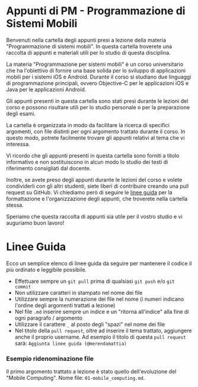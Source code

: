 # Appunti di PM - Programmazione di Sistemi Mobili
Benvenuti nella cartella degli appunti presi a lezione della materia "Programmazione di sistemi mobili". In questa cartella troverete una raccolta di appunti e materiali utili per lo studio di questa disciplina.

La materia "Programmazione per sistemi mobili" è un corso universitario che ha l'obiettivo di fornire una base solida per lo sviluppo di applicazioni mobili per i sistemi iOS e Android. Durante il corso si studiano due linguaggi di programmazione principali, ovvero Objective-C per le applicazioni iOS e Java per le applicazioni Android.

Gli appunti presenti in questa cartella sono stati presi durante le lezioni del corso e possono risultare utili per lo studio personale o per la preparazione degli esami.

La cartella è organizzata in modo da facilitare la ricerca di specifici argomenti, con file distinti per ogni argomento trattato durante il corso. In questo modo, potrete facilmente trovare gli appunti relativi al tema che vi interessa.

Vi ricordo che gli appunti presenti in questa cartella sono forniti a titolo informativo e non sostituiscono in alcun modo lo studio dei testi di riferimento consigliati dal docente.

Inoltre, se avete preso degli appunti durante le lezioni del corso e volete condividerli con gli altri studenti, siete liberi di contribuire creando una pull request su GitHub. 
Vi chiediamo però di seguire le [linee guida](#linee-guida) per la formattazione e l'organizzazione degli appunti, che troverete nella cartella stessa.

Speriamo che questa raccolta di appunti sia utile per il vostro studio e vi auguriamo buon lavoro!

# Linee Guida
Ecco un semplice elenco di linee guida da seguire per mantenere il codice il più ordinato e leggibile possibile.
- Effettuare sempre un `git pull` prima di qualsiasi `git push` e/o `git commit`
- Non utilizzare caratteri in stampato nel nome dei file
- Utilizzare sempre la numerazione dei file nel nome (i numeri indicano l'ordine degli argomenti trattati a lezione)
- Nel file `.md` inserire sempre un indice e un "ritorna all'indice" alla fine di ogni paragrafo / argomento
- Utilizzare il carattere `_` al posto degli "spazi" nel nome dei file
- Nel titolo della `pull request`, oltre ad inserire il tema trattato, aggiungere anche il proprio username. Ad esempio il titolo di questa `pull request` sarà: `Aggiunta linee guida (@merendamattia)`

### Esempio ridenominazione file
Il primo argomento trattato a lezione è stato quello dell'evoluzione del "Mobile Computing".
Nome file: `01-mobile_computing.md`.
